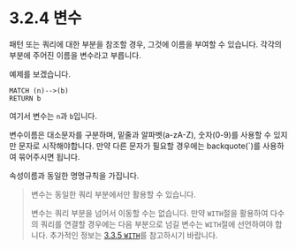 # 3.2.4 변수

패턴 또는 쿼리에 대한 부분을 참조할 경우, 그것에 이름을 부여할 수 있습니다. 각각의 부분에 주어진 이름을 변수라고 부릅니다.

예제를 보겠습니다.

```cypher
MATCH (n)-->(b)
RETURN b
```

여기서 변수는 `n`과 `b`입니다.

변수이름은 대소문자를 구분하며, 밑줄과 알파벳(a-zA-Z), 숫자(0-9)를 사용할 수 있지만 문자로 시작해야합니다. 만약 다른 문자가 필요할 경우에는 backquote(`)를 사용하여 묶어주시면 됩니다.

속성이름과 동일한 명명규칙을 가집니다.

> 변수는 동일한 쿼리 부분에서만 활용할 수 있습니다.
>
> 변수는 쿼리 부분을 넘어서 이동할 수는 없습니다. 만약 `WITH`절을 활용하여 다수의 쿼리를 연결할 경우에는 다음 부분으로 넘길 변수는 `WITH`절에 선언하여야 합니다. 추가적인 정보는 [3.3.5 `WITH`](/chapter3/chatper3_3_5.md)를 참고하시기 바랍니다.